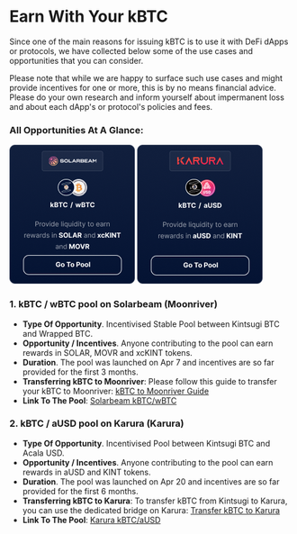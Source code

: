 # Earn With Your kBTC

Since one of the main reasons for issuing kBTC is to use it with DeFi dApps or protocols, we have collected below some of the use cases and opportunities that you can consider. 

Please note that while we are happy to surface such use cases and might provide incentives for one or more, this is by no means financial advice. Please do your own research and inform yourself about impermanent loss and about each dApp's or protocol's policies and fees.   

### All Opportunities At A Glance:

[![Solarbeam Pool](../_assets/img/kintsugi/Solarbeam%20kBTC%20Pool.png)](https://app.solarbeam.io/farm?filter=stable) 
[![Karura Pool](../_assets/img/kintsugi/Karura%20kBTC%20Pool.png)](https://apps.karura.network/earn)

### 1. kBTC / wBTC pool on Solarbeam (Moonriver)

* **Type Of Opportunity**. Incentivised Stable Pool between Kintsugi BTC and Wrapped BTC.
* **Opportunity / Incentives**. Anyone contributing to the pool can earn rewards in SOLAR, MOVR and xcKINT tokens.
* **Duration**. The pool was launched on Apr 7 and incentives are so far provided for the first 3 months. 
* **Transferring kBTC to Moonriver**:  Please follow this guide to transfer your kBTC to Moonriver: [kBTC to Moonriver Guide](https://moonbeam.network/tutorial/cross-chain-assets-on-moonriver/)
* **Link To The Pool**: [Solarbeam kBTC/wBTC](https://app.solarbeam.io/farm?filter=stable)

### 2. kBTC / aUSD pool on Karura (Karura)

* **Type Of Opportunity**. Incentivised Pool between Kintsugi BTC and Acala USD.
* **Opportunity / Incentives**. Anyone contributing to the pool can earn rewards in aUSD and KINT tokens.
* **Duration**. The pool was launched on Apr 20 and incentives are so far provided for the first 6 months. 
* **Transferring kBTC to Karura**:  To transfer kBTC from Kintsugi to Karura, you can use the dedicated bridge on Karura: [Transfer kBTC to Karura](https://apps.karura.network/bridge)
* **Link To The Pool**: [Karura kBTC/aUSD](https://apps.karura.network/earn)
